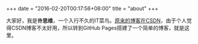 +++
date = "2016-02-20T00:17:56+08:00"
title = "about"
+++

大家好，我是**许思维**，一个入行不久的IT菜鸟。[原来的博客在CSDN](http://blog.csdn.net/xusiwei)，由于个人觉得CSDN博客不太好用，所以转到GitHub Pages搭建了一个简单的博客，就是这里。

